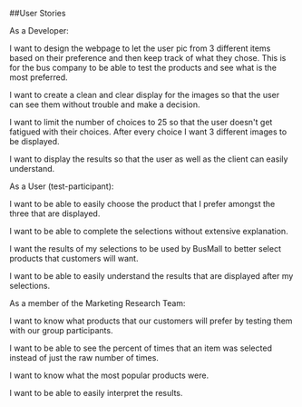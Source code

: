##User Stories

As a Developer:

I want to design the webpage to let the user pic from 3 different items based on their preference and then keep track of what they chose. This is for the bus company to be able to test the products and see what is the most preferred.

I want to create a clean and clear display for the images so that the user can see them without trouble and make a decision.

I want to limit the number of choices to 25 so that the user doesn't get fatigued with their choices. After every choice I want 3 different images to be displayed.

I want to display the results so that the user as well as the client can easily understand.

As a User (test-participant):

I want to be able to easily choose the product that I prefer amongst the three that are displayed. 

I want to be able to complete the selections without extensive explanation.

I want the results of my selections to be used by BusMall to better select products that customers will want. 

I want to be able to easily understand the results that are displayed after my selections.

As a member of the Marketing Research Team:

I want to know what products that our customers will prefer by testing them with our group participants.

I want to be able to see the percent of times that an item was selected instead of just the raw number of times.

I want to know what the most popular products were. 

I want to be able to easily interpret the results. 